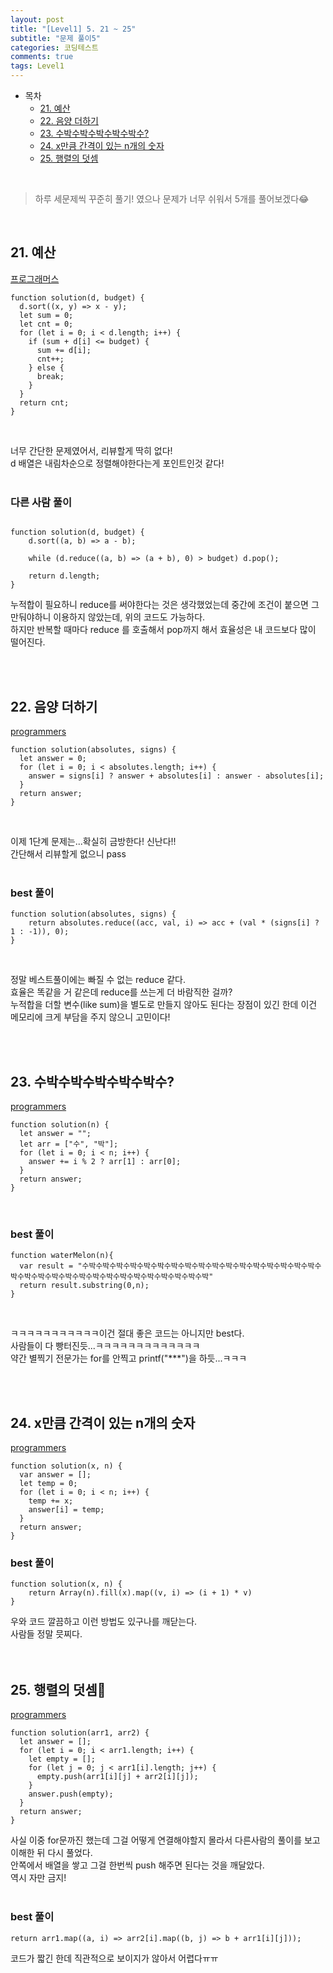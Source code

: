 ```yaml
---
layout: post
title: "[Level1] 5. 21 ~ 25"
subtitle: "문제 풀이5"
categories: 코딩테스트
comments: true
tags: Level1
---
```


- 목차
  - [21. 예산](#)
  - [22. 음양 더하기](#)
  - [23. 수박수박수박수박수박수?](#)
  - [24. x만큼 간격이 있는 n개의 숫자](#)
  - [25. 행렬의 덧셈](#)

<br>

> 하루 세문제씩 꾸준히 풀기! 였으나 문제가 너무 쉬워서 5개를 풀어보겠다😂

<br>

## 21. 예산

[프로그래머스](https://programmers.co.kr/learn/courses/30/lessons/12982) <br>

```
function solution(d, budget) {
  d.sort((x, y) => x - y);
  let sum = 0;
  let cnt = 0;
  for (let i = 0; i < d.length; i++) {
    if (sum + d[i] <= budget) {
      sum += d[i];
      cnt++;
    } else {
      break;
    }
  }
  return cnt;
}
```

<br>

너무 간단한 문제였어서, 리뷰할게 딱히 없다!<br>
d 배열은 내림차순으로 정렬해야한다는게 포인트인것 같다!<br><br>

### 다른 사람 풀이

```

function solution(d, budget) {
    d.sort((a, b) => a - b);

    while (d.reduce((a, b) => (a + b), 0) > budget) d.pop();

    return d.length;
}
```

누적합이 필요하니 reduce를 써야한다는 것은 생각했었는데 중간에 조건이 붙으면 그만둬야하니 이용하지 않았는데,
위의 코드도 가능하다.<br>
하지만 반복할 때마다 reduce 를 호출해서 pop까지 해서 효율성은 내 코드보다 많이 떨어진다.<br>

<br><br>

## 22. 음양 더하기

[programmers](https://programmers.co.kr/learn/courses/30/lessons/76501) <br>

```
function solution(absolutes, signs) {
  let answer = 0;
  for (let i = 0; i < absolutes.length; i++) {
    answer = signs[i] ? answer + absolutes[i] : answer - absolutes[i];
  }
  return answer;
}
```

<br>

이제 1단계 문제는...확실히 금방한다! 신난다!!<br>
간단해서 리뷰할게 없으니 pass<br>
<br>

### best 풀이

```
function solution(absolutes, signs) {
    return absolutes.reduce((acc, val, i) => acc + (val * (signs[i] ? 1 : -1)), 0);
}
```

<br>

정말 베스트풀이에는 빠질 수 없는 reduce 같다.<br>
효율은 똑같을 거 같은데 reduce를 쓰는게 더 바람직한 걸까?<br>
누적합을 더할 변수(like sum)을 별도로 만들지 않아도 된다는 장점이 있긴 한데 이건 메모리에 크게 부담을 주지 않으니 고민이다!<br>

<br><br>

## 23. 수박수박수박수박수박수?

[programmers](https://programmers.co.kr/learn/courses/30/lessons/12922) <br>

```
function solution(n) {
  let answer = "";
  let arr = ["수", "박"];
  for (let i = 0; i < n; i++) {
    answer += i % 2 ? arr[1] : arr[0];
  }
  return answer;
}
```

<br>

### best 풀이

```
function waterMelon(n){
  var result = "수박수박수박수박수박수박수박수박수박수박수박수박수박수박수박수박수박수박수박수박수박수박수박수박수박수박수박수박수박수박수박수박"
  return result.substring(0,n);
}
```

<br>

ㅋㅋㅋㅋㅋㅋㅋㅋㅋㅋㅋ이건 절대 좋은 코드는 아니지만 best다.<br>
사람들이 다 빵터진듯...ㅋㅋㅋㅋㅋㅋㅋㅋㅋㅋㅋㅋㅋ<br>
약간 별찍기 전문가는 for를 안찍고 printf("\*\*\*")을 하듯...ㅋㅋㅋ<br>

<br><br>

## 24. x만큼 간격이 있는 n개의 숫자

[programmers](https://programmers.co.kr/learn/courses/30/lessons/12954) <br>

```
function solution(x, n) {
  var answer = [];
  let temp = 0;
  for (let i = 0; i < n; i++) {
    temp += x;
    answer[i] = temp;
  }
  return answer;
}
```

### best 풀이

```
function solution(x, n) {
    return Array(n).fill(x).map((v, i) => (i + 1) * v)
}
```

우와 코드 깔끔하고 이런 방법도 있구나를 깨닫는다.<br>
사람들 정말 믓찌다.<br><br><br>

## 25. 행렬의 덧셈🤔

[programmers](https://programmers.co.kr/learn/courses/30/lessons/12950) <br>

```
function solution(arr1, arr2) {
  let answer = [];
  for (let i = 0; i < arr1.length; i++) {
    let empty = [];
    for (let j = 0; j < arr1[i].length; j++) {
      empty.push(arr1[i][j] + arr2[i][j]);
    }
    answer.push(empty);
  }
  return answer;
}
```

사실 이중 for문까진 했는데 그걸 어떻게 연결해야할지 몰라서 다른사람의 풀이를 보고 이해한 뒤 다시 풀었다.<br>
안쪽에서 배열을 쌓고 그걸 한번씩 push 해주면 된다는 것을 깨달았다.<br>
역시 자만 금지!<br><br>

### best 풀이

```
return arr1.map((a, i) => arr2[i].map((b, j) => b + arr1[i][j]));
```

코드가 짧긴 한데 직관적으로 보이지가 않아서 어렵다ㅠㅠ<br>



